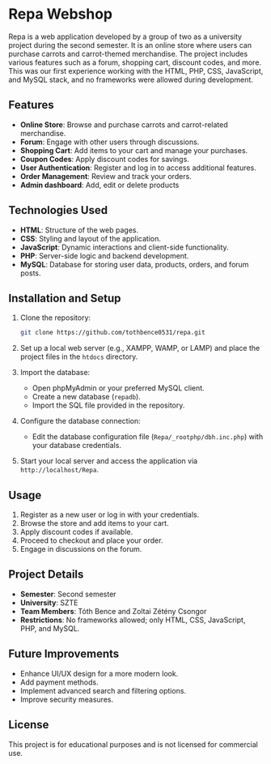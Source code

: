 # Repa Webshop

Repa is a web application developed by a group of two as a university project during the second semester. It is an online store where users can purchase carrots and carrot-themed merchandise. The project includes various features such as a forum, shopping cart, discount codes, and more. This was our first experience working with the HTML, PHP, CSS, JavaScript, and MySQL stack, and no frameworks were allowed during development.

## Features

- **Online Store**: Browse and purchase carrots and carrot-related merchandise.
- **Forum**: Engage with other users through discussions.
- **Shopping Cart**: Add items to your cart and manage your purchases.
- **Coupon Codes**: Apply discount codes for savings.
- **User Authentication**: Register and log in to access additional features.
- **Order Management**: Review and track your orders.
- **Admin dashboard**: Add, edit or delete products

## Technologies Used

- **HTML**: Structure of the web pages.
- **CSS**: Styling and layout of the application.
- **JavaScript**: Dynamic interactions and client-side functionality.
- **PHP**: Server-side logic and backend development.
- **MySQL**: Database for storing user data, products, orders, and forum posts.

## Installation and Setup

1. Clone the repository:

   ```bash
   git clone https://github.com/tothbence0531/repa.git
   ```

2. Set up a local web server (e.g., XAMPP, WAMP, or LAMP) and place the project files in the `htdocs` directory.

3. Import the database:

   - Open phpMyAdmin or your preferred MySQL client.
   - Create a new database (`repadb`).
   - Import the SQL file provided in the repository.

4. Configure the database connection:

   - Edit the database configuration file (`Repa/_rootphp/dbh.inc.php`) with your database credentials.

5. Start your local server and access the application via `http://localhost/Repa`.

## Usage

1. Register as a new user or log in with your credentials.
2. Browse the store and add items to your cart.
3. Apply discount codes if available.
4. Proceed to checkout and place your order.
5. Engage in discussions on the forum.

## Project Details

- **Semester**: Second semester
- **University**: SZTE
- **Team Members**: Tóth Bence and Zoltai Zétény Csongor
- **Restrictions**: No frameworks allowed; only HTML, CSS, JavaScript, PHP, and MySQL.

## Future Improvements

- Enhance UI/UX design for a more modern look.
- Add payment methods.
- Implement advanced search and filtering options.
- Improve security measures.

## License

This project is for educational purposes and is not licensed for commercial use.
